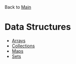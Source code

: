 Back to [Main](../README.md)

# Data Structures

- [Arrays](arrays.md)
- [Collections](collections.md)
- [Maps](maps.md)
- [Sets](sets.md)
